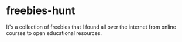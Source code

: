 # freebies-hunt
It's a collection of freebies that I found all over the internet from online courses to open educational resources.
